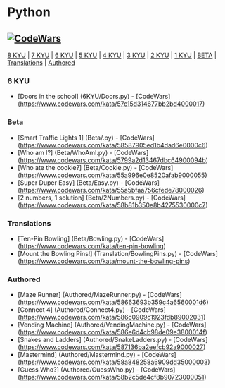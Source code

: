 # Python
## [![CodeWars](https://www.codewars.com/users/adrian.eyre/badges/large)](https://www.codewars.com/users/adrian.eyre "My Honor Badge") #

[8 KYU](#8KYU) | [7 KYU](#7KYU) | [6 KYU](#6KYU) | [5 KYU](#5KYU) | [4 KYU](#4KYU) | [3 KYU](#3KYU) | [2 KYU](#2KYU) | [1 KYU](#1KYU) | [BETA](#BETA) | [Translations](#TRAN) | [Authored](#AUTH)

### <a name="6KYU">6 KYU</a>
* [Doors in the school] (6KYU/Doors.py) - [CodeWars] (https://www.codewars.com/kata/57c15d314677bb2bd4000017)

### <a name="BETA">Beta</a>
* [Smart Traffic Lights 1] (Beta/.py) - [CodeWars] (https://www.codewars.com/kata/58587905ed1b4dad6e0000c6)
* [Who am I?] (Beta/WhoAmI.py) - [CodeWars] (https://www.codewars.com/kata/5799a2d13467dbc64900094b)
* [Who ate the cookie?] (Beta/Cookie.py) - [CodeWars] (https://www.codewars.com/kata/55a996e0e8520afab9000055)
* [Super Duper Easy] (Beta/Easy.py) - [CodeWars] (https://www.codewars.com/kata/55a5bfaa756cfede78000026)
* [2 numbers, 1 solution] (Beta/2Numbers.py) - [CodeWars] (https://www.codewars.com/kata/58b81b350e8b4275530000c7)

### <a name="TRAN">Translations</a>
* [Ten-Pin Bowling] (Beta/Bowling.py) - [CodeWars] (https://www.codewars.com/kata/ten-pin-bowling)
* [Mount the Bowling Pins!] (Translation/BowlingPins.py) - [CodeWars] (https://www.codewars.com/kata/mount-the-bowling-pins)

### <a name="AUTH">Authored</a>
* [Maze Runner] (Authored/MazeRunner.py) - [CodeWars] (https://www.codewars.com/kata/58663693b359c4a6560001d6)
* [Connect 4] (Authored/Connect4.py) - [CodeWars] (https://www.codewars.com/kata/586c0909c1923fdb89002031)
* [Vending Machine] (Authored/VendingMachine.py) - [CodeWars] (https://www.codewars.com/kata/586e6d4cb98de09e3800014f)
* [Snakes and Ladders] (Authored/SnakeLadders.py) - [CodeWars] (https://www.codewars.com/kata/587136ba2eefcb92a9000027)
* [Mastermind] (Authored/Mastermind.py) - [CodeWars] (https://www.codewars.com/kata/58a848258a6909dd35000003)
* [Guess Who?] (Authored/GuessWho.py) - [CodeWars] (https://www.codewars.com/kata/58b2c5de4cf8b90723000051)
